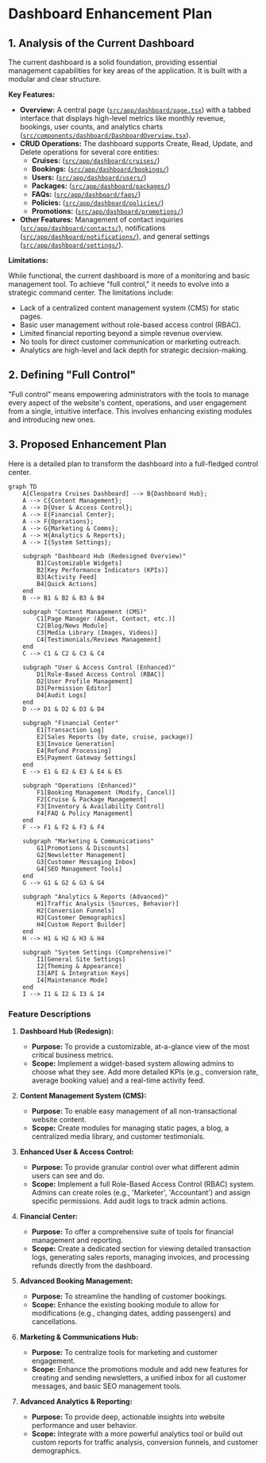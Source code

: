 # Dashboard Enhancement Plan

## 1. Analysis of the Current Dashboard

The current dashboard is a solid foundation, providing essential management capabilities for key areas of the application. It is built with a modular and clear structure.

**Key Features:**

*   **Overview:** A central page ([`src/app/dashboard/page.tsx`](src/app/dashboard/page.tsx:10)) with a tabbed interface that displays high-level metrics like monthly revenue, bookings, user counts, and analytics charts ([`src/components/dashboard/DashboardOverview.tsx`](src/components/dashboard/DashboardOverview.tsx:50)).
*   **CRUD Operations:** The dashboard supports Create, Read, Update, and Delete operations for several core entities:
    *   **Cruises:** ([`src/app/dashboard/cruises/`](src/app/dashboard/cruises/))
    *   **Bookings:** ([`src/app/dashboard/bookings/`](src/app/dashboard/bookings/))
    *   **Users:** ([`src/app/dashboard/users/`](src/app/dashboard/users/))
    *   **Packages:** ([`src/app/dashboard/packages/`](src/app/dashboard/packages/))
    *   **FAQs:** ([`src/app/dashboard/faqs/`](src/app/dashboard/faqs/))
    *   **Policies:** ([`src/app/dashboard/policies/`](src/app/dashboard/policies/))
    *   **Promotions:** ([`src/app/dashboard/promotions/`](src/app/dashboard/promotions/))
*   **Other Features:** Management of contact inquiries ([`src/app/dashboard/contacts/`](src/app/dashboard/contacts/)), notifications ([`src/app/dashboard/notifications/`](src/app/dashboard/notifications/)), and general settings ([`src/app/dashboard/settings/`](src/app/dashboard/settings/)).

**Limitations:**

While functional, the current dashboard is more of a monitoring and basic management tool. To achieve "full control," it needs to evolve into a strategic command center. The limitations include:

*   Lack of a centralized content management system (CMS) for static pages.
*   Basic user management without role-based access control (RBAC).
*   Limited financial reporting beyond a simple revenue overview.
*   No tools for direct customer communication or marketing outreach.
*   Analytics are high-level and lack depth for strategic decision-making.

## 2. Defining "Full Control"

"Full control" means empowering administrators with the tools to manage every aspect of the website's content, operations, and user engagement from a single, intuitive interface. This involves enhancing existing modules and introducing new ones.

## 3. Proposed Enhancement Plan

Here is a detailed plan to transform the dashboard into a full-fledged control center.

```mermaid
graph TD
    A[Cleopatra Cruises Dashboard] --> B{Dashboard Hub};
    A --> C{Content Management};
    A --> D{User & Access Control};
    A --> E{Financial Center};
    A --> F{Operations};
    A --> G{Marketing & Comms};
    A --> H{Analytics & Reports};
    A --> I{System Settings};

    subgraph "Dashboard Hub (Redesigned Overview)"
        B1[Customizable Widgets]
        B2[Key Performance Indicators (KPIs)]
        B3[Activity Feed]
        B4[Quick Actions]
    end
    B --> B1 & B2 & B3 & B4

    subgraph "Content Management (CMS)"
        C1[Page Manager (About, Contact, etc.)]
        C2[Blog/News Module]
        C3[Media Library (Images, Videos)]
        C4[Testimonials/Reviews Management]
    end
    C --> C1 & C2 & C3 & C4

    subgraph "User & Access Control (Enhanced)"
        D1[Role-Based Access Control (RBAC)]
        D2[User Profile Management]
        D3[Permission Editor]
        D4[Audit Logs]
    end
    D --> D1 & D2 & D3 & D4

    subgraph "Financial Center"
        E1[Transaction Log]
        E2[Sales Reports (by date, cruise, package)]
        E3[Invoice Generation]
        E4[Refund Processing]
        E5[Payment Gateway Settings]
    end
    E --> E1 & E2 & E3 & E4 & E5

    subgraph "Operations (Enhanced)"
        F1[Booking Management (Modify, Cancel)]
        F2[Cruise & Package Management]
        F3[Inventory & Availability Control]
        F4[FAQ & Policy Management]
    end
    F --> F1 & F2 & F3 & F4

    subgraph "Marketing & Communications"
        G1[Promotions & Discounts]
        G2[Newsletter Management]
        G3[Customer Messaging Inbox]
        G4[SEO Management Tools]
    end
    G --> G1 & G2 & G3 & G4

    subgraph "Analytics & Reports (Advanced)"
        H1[Traffic Analysis (Sources, Behavior)]
        H2[Conversion Funnels]
        H3[Customer Demographics]
        H4[Custom Report Builder]
    end
    H --> H1 & H2 & H3 & H4

    subgraph "System Settings (Comprehensive)"
        I1[General Site Settings]
        I2[Theming & Appearance]
        I3[API & Integration Keys]
        I4[Maintenance Mode]
    end
    I --> I1 & I2 & I3 & I4
```

### Feature Descriptions

1.  **Dashboard Hub (Redesign):**
    *   **Purpose:** To provide a customizable, at-a-glance view of the most critical business metrics.
    *   **Scope:** Implement a widget-based system allowing admins to choose what they see. Add more detailed KPIs (e.g., conversion rate, average booking value) and a real-time activity feed.

2.  **Content Management System (CMS):**
    *   **Purpose:** To enable easy management of all non-transactional website content.
    *   **Scope:** Create modules for managing static pages, a blog, a centralized media library, and customer testimonials.

3.  **Enhanced User & Access Control:**
    *   **Purpose:** To provide granular control over what different admin users can see and do.
    *   **Scope:** Implement a full Role-Based Access Control (RBAC) system. Admins can create roles (e.g., 'Marketer', 'Accountant') and assign specific permissions. Add audit logs to track admin actions.

4.  **Financial Center:**
    *   **Purpose:** To offer a comprehensive suite of tools for financial management and reporting.
    *   **Scope:** Create a dedicated section for viewing detailed transaction logs, generating sales reports, managing invoices, and processing refunds directly from the dashboard.

5.  **Advanced Booking Management:**
    *   **Purpose:** To streamline the handling of customer bookings.
    *   **Scope:** Enhance the existing booking module to allow for modifications (e.g., changing dates, adding passengers) and cancellations.

6.  **Marketing & Communications Hub:**
    *   **Purpose:** To centralize tools for marketing and customer engagement.
    *   **Scope:** Enhance the promotions module and add new features for creating and sending newsletters, a unified inbox for all customer messages, and basic SEO management tools.

7.  **Advanced Analytics & Reporting:**
    *   **Purpose:** To provide deep, actionable insights into website performance and user behavior.
    *   **Scope:** Integrate with a more powerful analytics tool or build out custom reports for traffic analysis, conversion funnels, and customer demographics.